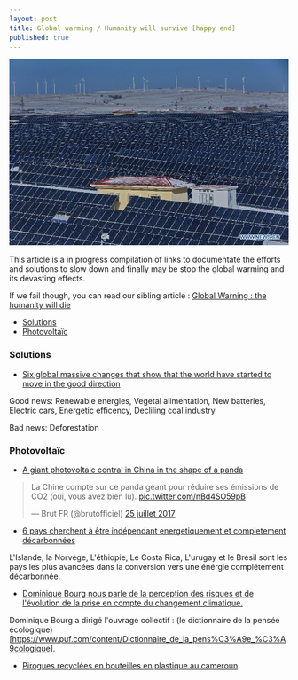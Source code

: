 ```yaml
---
layout: post
title: Global warming / Humanity will survive [happy end]
published: true
---
```


<img src="../images/global-warming-solutions.jpg">

This article is a in progress compilation of links to documentate the efforts and solutions to slow down and finally may be stop the global warming and its devasting effects. 

If we fail though, you can read our sibling article : [Global Warning : the humanity will die](http://dev.sebastienlucas.com/global-warming-we-will-die)

<ul>
  <li>
   <a href="#solutions">Solutions</a>
  </li>
  <li>
   <a href="#photovoltaic">Photovoltaïc</a>
  </li>
</ul> 

<h3 id="solutions">Solutions</h3>

* [Six global massive changes that show that the world have started to move in the good direction](https://www.theguardian.com/environment/2017/nov/08/seven-megatrends-that-could-beat-global-warming-climate-change?CMP=share_btn_tw)

Good news: Renewable energies, Vegetal alimentation, New batteries, Electric cars, Energetic  efficency, Decliling coal industry 

Bad news: Deforestation 

<h3 id="photovoltaic">Photovoltaïc</h3>

* [A giant photovoltaic central in China in the shape of a panda](https://twitter.com/brutofficiel/status/889840668389986305)

<blockquote class="twitter-tweet" data-lang="fr"><p lang="fr" dir="ltr">La Chine compte sur ce panda géant pour réduire ses émissions de CO2 (oui, vous avez bien lu). <a href="https://t.co/nBd4SO59pB">pic.twitter.com/nBd4SO59pB</a></p>&mdash; Brut FR (@brutofficiel) <a href="https://twitter.com/brutofficiel/status/889840668389986305">25 juillet 2017</a></blockquote>
<script async src="//platform.twitter.com/widgets.js" charset="utf-8"></script>


* [6 pays cherchent à être indépendant energetiquement et completement décarbonnées](http://www.lejournalinternational.info/six-pays-qui-cherchent-lindependance-energetique/)

L'Islande, la Norvège, L'éthiopie, Le Costa Rica, L'urugay et le Brésil sont les pays les plus avancées dans la conversion vers une énérgie complétement décarbonnée.

* [Dominique Bourg nous parle de la perception des risques et de l'évolution de la prise en compte du changement climatique.](https://www.franceculture.fr/emissions/matieres-penser-avec-dominique-rousset/penser-le-futur-en-democratie)

Dominique Bourg a dirigé l'ouvrage collectif : (le dictionnaire de la pensée écologique)[https://www.puf.com/content/Dictionnaire_de_la_pens%C3%A9e_%C3%A9cologique].

* [Pirogues recyclées en bouteilles en plastique au cameroun](http://www.lemonde.fr/afrique/article/2017/09/10/au-cameroun-des-pirogues-en-bouteilles-en-plastique-recyclees_5183663_3212.html)


